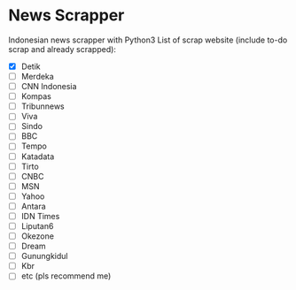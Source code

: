 # News Scrapper

Indonesian news scrapper with Python3
List of scrap website (include to-do scrap and already scrapped):

- [x] Detik
- [ ] Merdeka
- [ ] CNN Indonesia
- [ ] Kompas
- [ ] Tribunnews
- [ ] Viva
- [ ] Sindo
- [ ] BBC
- [ ] Tempo
- [ ] Katadata
- [ ] Tirto
- [ ] CNBC
- [ ] MSN
- [ ] Yahoo
- [ ] Antara
- [ ] IDN Times
- [ ] Liputan6
- [ ] Okezone
- [ ] Dream
- [ ] Gunungkidul
- [ ] Kbr
- [ ] etc (pls recommend me)